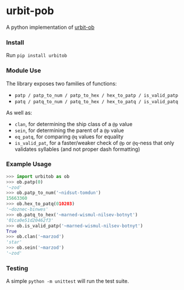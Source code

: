 # urbit-pob

A python implementation of [urbit-ob](https://github.com/urbit/urbit-ob)

### Install

Run `pip install urbitob`

### Module Use

The library exposes two families of functions:

* `patp / patp_to_num / patp_to_hex / hex_to_patp / is_valid_patp`
* `patq / patq_to_num / patq_to_hex / hex_to_patq / is_valid_patq`

As well as:

* `clan`, for determining the ship class of a `@p` value
* `sein`, for determining the parent of a `@p` value
* `eq_patq`, for comparing `@q` values for equality
* `is_valid_pat`, for a faster/weaker check of `@p` or `@q`-ness that only
  validates syllables (and not proper dash formatting)

### Example Usage

```py
>>> import urbitob as ob
>>> ob.patp(0)
'~zod'
>>> ob.patp_to_num('~nidsut-tomdun')
15663360
>>> ob.hex_to_patq(010203)
'~doznec-binwes'
>>> ob.patq_to_hex('~marned-wismul-nilsev-botnyt')
'01ca0e51d20462f3'
>>> ob.is_valid_patp('~marned-wismul-nilsev-botnyt')
True
>>> ob.clan('~marzod')
'star'
>>> ob.sein('~marzod')
'~zod'
```

### Testing

A simple `python -m unittest` will run the test suite.
